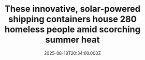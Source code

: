 ---
title: "These innovative, solar-powered shipping containers house 280 homeless people amid scorching summer heat"
date: 2025-08-18T20:34:00.000Z
category: Human Kindness
externalLink: "https://www.goodgoodgood.co/articles/x-wing-shipping-container-homes-phoenix"
image: ""
excerpt: "The new X-WING facility is a new approach to helping homeless residents get off the street and into somewhere safe and cool.…"
---